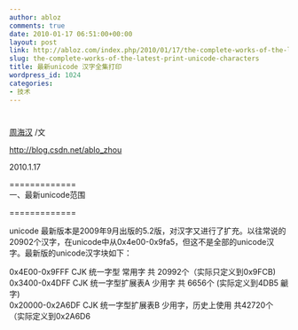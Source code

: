 ```yaml
---
author: abloz
comments: true
date: 2010-01-17 06:51:00+00:00
layout: post
link: http://abloz.com/index.php/2010/01/17/the-complete-works-of-the-latest-print-unicode-characters/
slug: the-complete-works-of-the-latest-print-unicode-characters
title: 最新unicode 汉字全集打印
wordpress_id: 1024
categories:
- 技术
---
```


#  					 				

				

 					  					  					

[周海汉](http://blog.csdn.net/ablo_zhou) /文

http://blog.csdn.net/ablo_zhou

2010.1.17

 

=============  
一、最新unicode范围

=============

 

unicode 最新版本是2009年9月出版的5.2版，对汉字又进行了扩充。以往常说的20902个汉字，在unicode中从0x4e00-0x9fa5，但这不是全部的unicode汉字。最新版的unicode汉字块如下：  
  
0x4E00-0x9FFF CJK 统一字型 常用字 共 20992个（实际只定义到0x9FCB)  
0x3400-0x4DFF CJK 统一字型扩展表A 少用字 共 6656个 (实际定义到4DB5 䶵 字)  
0x20000-0x2A6DF CJK 统一字型扩展表B 少用字，历史上使用 共42720个 （实际定义到0x2A6D6 
